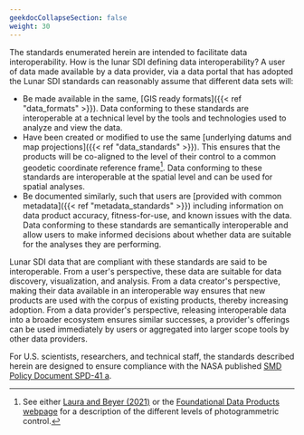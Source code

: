 ```yaml
---
geekdocCollapseSection: false
weight: 30
---
```


The standards enumerated herein are intended to facilitate data interoperability. How is the lunar SDI defining data interoperability? A user of data made available by a data provider, via a data portal that has adopted the Lunar SDI standards can reasonably assume that different data sets will:

- Be made available in the same, [GIS ready formats]({{< ref "data_formats" >}}). Data conforming to these standards are interoperable at a technical level by the tools and technologies used to analyze and view the data.
- Have been created or modified to use the same [underlying datums and map projections]({{< ref "data_standards" >}}). This ensures that the products will be co-aligned to the level of their control to a common geodetic coordinate reference frame[^1]. Data conforming to these standards are interoperable at the spatial level and can be used for spatial analyses.
- Be documented similarly, such that users are [provided with common metadata]({{< ref "metadata_standards" >}}) including information on data product accuracy, fitness-for-use, and known issues with the data. Data conforming to these standards are semantically interoperable and allow users to make informed decisions about whether data are suitable for the analyses they are performing. 
 
Lunar SDI data that are compliant with these standards are said to be interoperable. From a user's perspective, these data are suitable for data discovery, visualization, and analysis. From a data creator's perspective, making their data available in an interoperable way ensures that new products are used with the corpus of existing products, thereby increasing adoption. From a data provider's perspective, releasing interoperable data into a broader ecosystem ensures similar successes, a provider's offerings can be used immediately by users or aggregated into larger scope tools by other data providers.

For U.S. scientists, researchers, and technical staff, the standards described herein are designed to ensure compliance with the NASA published [SMD Policy Document SPD-41 a](https://science.nasa.gov/science-red/s3fs-public/atoms/files/SMD-information-policy-SPD-41a.pdf).

[^1]: See either [Laura and Beyer (2021)](https://iopscience.iop.org/article/10.3847/PSJ/abcb94) or the [Foundational Data Products webpage](https://fdp.astrogeology.usgs.gov/fdp/about/) for a description of the different levels of photogrammetric control.
